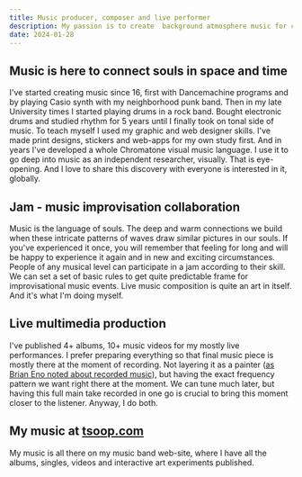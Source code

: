 ```yaml
---
title: Music producer, composer and live performer
description: My passion is to create  background atmosphere music for chill jams and live performances
date: 2024-01-28
---
```


## Music is here to connect souls in space and time

I've started creating music since 16, first with Dancemachine programs and by playing Casio synth with my neighborhood punk band. Then in my late University times I started playing drums in a rock band. Bought electronic drums and studied rhythm for 5 years until I finally took on tonal side of music. To teach myself I used my graphic and web designer skills. I've made print designs, stickers and web-apps for my own study first. And in years I've developed a whole Chromatone visual music language. I use it to go deep into music as an independent researcher, visually. That is eye-opening. And I love to share this discovery with everyone is interested in it, globally.

## Jam - music improvisation collaboration

Music is the language of souls. The deep and warm connections we build when these intricate patterns of waves draw similar pictures in our souls. If you've experienced it once, you will remember that feeling for long and will be happy to experience it again and in new and exciting circumstances. People of any musical level can participate in a jam according to their skill. We can set a set of basic rules to get quite predictable frame for improvisational music events. Live music composition is quite an art in itself. And it's what I'm doing myself.

## Live multimedia production

I've published 4+ albums, 10+ music videos for my mostly live performances. I prefer preparing everything so that final music piece is mostly there at the moment of recording. Not layering it as a painter ([as Brian Eno noted about recorded music](https://www.ft.com/content/1fe8939e-ae19-4794-ac89-b34aa4821375)), but having the exact frequency pattern we want right there at the moment. We can tune much later, but having this full main take recorded in one go is crucial to bring this moment closer to the listener. Anyway, I do both.

## My music at [tsoop.com](https://tsoop.com)

My music is all there on my music band web-site, where I have all the albums, singles, videos and interactive art experiments published.
